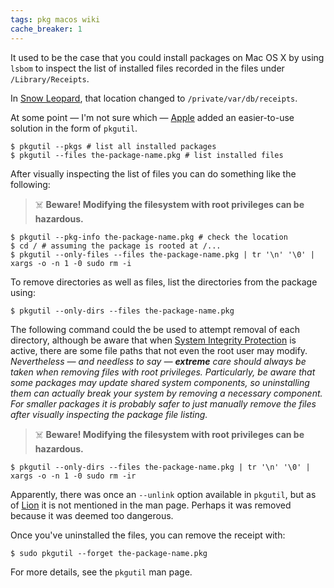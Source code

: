 ```yaml
---
tags: pkg macos wiki
cache_breaker: 1
---
```


It used to be the case that you could install packages on Mac OS X by using `lsbom` to inspect the list of installed files recorded in the files under `/Library/Receipts`.

In [Snow Leopard](/wiki/Snow_Leopard), that location changed to `/private/var/db/receipts`.

At some point — I'm not sure which — [Apple](/wiki/Apple) added an easier-to-use solution in the form of `pkgutil`.

```shell
$ pkgutil --pkgs # list all installed packages
$ pkgutil --files the-package-name.pkg # list installed files
```

After visually inspecting the list of files you can do something like the following:

> ☠️ **Beware! Modifying the filesystem with root privileges can be hazardous.**

```shell
$ pkgutil --pkg-info the-package-name.pkg # check the location
$ cd / # assuming the package is rooted at /...
$ pkgutil --only-files --files the-package-name.pkg | tr '\n' '\0' | xargs -o -n 1 -0 sudo rm -i
```

To remove directories as well as files, list the directories from the package using:

```shell
$ pkgutil --only-dirs --files the-package-name.pkg
```

The following command could the be used to attempt removal of each directory, although be aware that when [System Integrity Protection](https://en.wikipedia.org/wiki/System_Integrity_Protection) is active, there are some file paths that not even the root user may modify. *Nevertheless &mdash; and needless to say &mdash; **extreme** care should always be taken when removing files with root privileges. Particularly, be aware that some packages may update shared system components, so uninstalling them can actually break your system by removing a necessary component. For smaller packages it is probably safer to just manually remove the files after visually inspecting the package file listing.*

> ☠️ **Beware! Modifying the filesystem with root privileges can be hazardous.**

```shell
$ pkgutil --only-dirs --files the-package-name.pkg | tr '\n' '\0' | xargs -o -n 1 -0 sudo rm -ir
```

Apparently, there was once an `--unlink` option available in `pkgutil`, but as of [Lion](/wiki/Lion) it is not mentioned in the man page. Perhaps it was removed because it was deemed too dangerous.

Once you've uninstalled the files, you can remove the receipt with:

```shell
$ sudo pkgutil --forget the-package-name.pkg
```

For more details, see the `pkgutil` man page.
